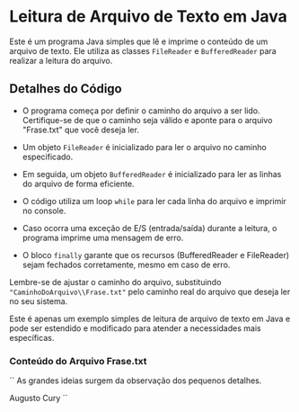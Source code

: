 # Leitura de Arquivo de Texto em Java

Este é um programa Java simples que lê e imprime o conteúdo de um arquivo de texto. Ele utiliza as classes `FileReader` e `BufferedReader` para realizar a leitura do arquivo.

## Detalhes do Código

- O programa começa por definir o caminho do arquivo a ser lido. Certifique-se de que o caminho seja válido e aponte para o arquivo "Frase.txt" que você deseja ler.

- Um objeto `FileReader` é inicializado para ler o arquivo no caminho especificado.

- Em seguida, um objeto `BufferedReader` é inicializado para ler as linhas do arquivo de forma eficiente.

- O código utiliza um loop `while` para ler cada linha do arquivo e imprimir no console.

- Caso ocorra uma exceção de E/S (entrada/saída) durante a leitura, o programa imprime uma mensagem de erro.

- O bloco `finally` garante que os recursos (BufferedReader e FileReader) sejam fechados corretamente, mesmo em caso de erro.

Lembre-se de ajustar o caminho do arquivo, substituindo `"CaminhoDoArquivo\\Frase.txt"` pelo caminho real do arquivo que deseja ler no seu sistema.

Este é apenas um exemplo simples de leitura de arquivo de texto em Java e pode ser estendido e modificado para atender a necessidades mais específicas.

### Conteúdo do Arquivo Frase.txt

´´
As grandes ideias surgem da observação dos pequenos detalhes.

Augusto Cury
´´